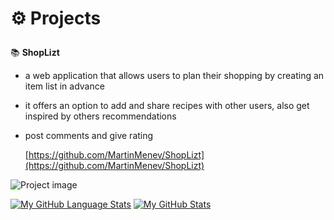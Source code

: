 # <p id="features"> ⚙️  Projects</p>


📚 <strong> ShopLizt </strong> 
  - a web application that allows users to plan their shopping by creating an item list in advance
  - it offers an option to add and share recipes with other users, also get inspired by others recommendations
  - post comments and give rating


      [https://github.com/MartinMenev/ShopLizt](https://github.com/MartinMenev/ShopLizt)

![Project image](https://user-images.githubusercontent.com/104612887/231045090-563153ba-919e-44c1-95a3-8c6a03511767.png)


[![My GitHub Language Stats](https://readmestats.999857.xyz/api/top-langs/?username=MartinMenev&langs_count=5&theme=grey)]()
[![My GitHub Stats](https://readmestats.999857.xyz/api/?username=MartinMenev&count_private=true&theme=grey&showicons=true)]()


